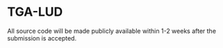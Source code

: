 # TGA-LUD
All source code will be made publicly available within 1-2 weeks after the submission is accepted.
